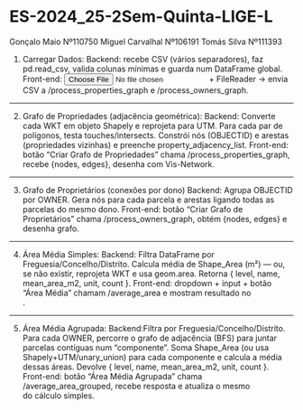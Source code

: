 # ES-2024_25-2Sem-Quinta-LIGE-L

Gonçalo Maio Nº110750
Miguel Carvalhal Nº106191
Tomás Silva Nº111393

1. Carregar Dados:
Backend: recebe CSV (vários separadores), faz pd.read_csv, valida colunas mínimas e guarda num DataFrame global.
Front-end: <input type="file"> + FileReader → envia CSV a /process_properties_graph e /process_owners_graph.
---
2. Grafo de Propriedades (adjacência geométrica):
Backend: Converte cada WKT em objeto Shapely e reprojeta para UTM.
Para cada par de polígonos, testa touches/intersects.
Constrói nós (OBJECTID) e arestas (propriedades vizinhas) e preenche property_adjacency_list.
Front-end: botão “Criar Grafo de Propriedades” chama /process_properties_graph, recebe {nodes, edges}, desenha com Vis-Network.
---
3. Grafo de Proprietários (conexões por dono)
Backend: Agrupa OBJECTID por OWNER.
Gera nós para cada parcela e arestas ligando todas as parcelas do mesmo dono.
Front-end: botão “Criar Grafo de Proprietários” chama /process_owners_graph, obtém {nodes, edges} e desenha grafo.
---
4. Área Média Simples:
Backend: Filtra DataFrame por Freguesia/Concelho/Distrito.
Calcula média de Shape_Area (m²) — ou, se não existir, reprojeta WKT e usa geom.area.
Retorna { level, name, mean_area_m2, unit, count }.
Front-end: dropdown + input + botão “Área Média” chamam /average_area e mostram resultado no <div>.
---
5. Área Média Agrupada:
Backend:Filtra por Freguesia/Concelho/Distrito.
Para cada OWNER, percorre o grafo de adjacência (BFS) para juntar parcelas contíguas num “componente”.
Soma Shape_Area (ou usa Shapely+UTM/unary_union) para cada componente e calcula a média dessas áreas.
Devolve { level, name, mean_area_m2, unit, count }.
Front-end: botão “Área Média Agrupada” chama /average_area_grouped, recebe resposta e atualiza o mesmo <div> do cálculo simples.
